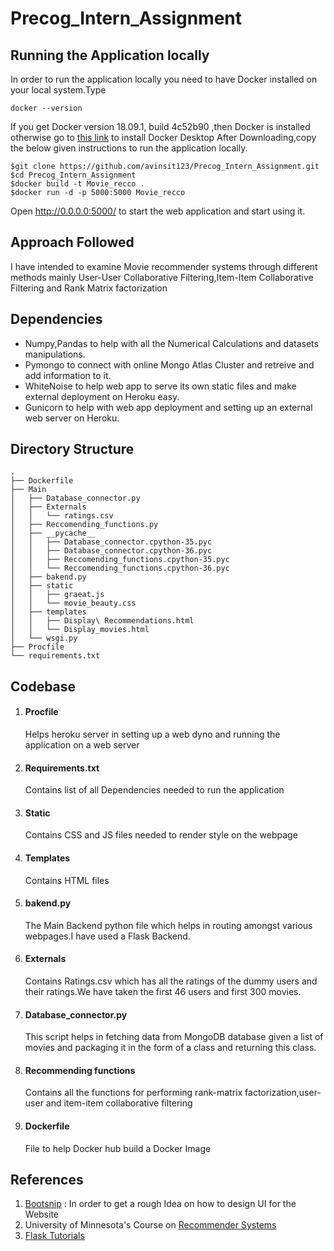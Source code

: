 # Precog_Intern_Assignment

## Running the Application locally
In order to run the application locally you need to have Docker installed on your local system.Type
```terminal
docker --version
```
If you get Docker version 18.09.1, build 4c52b90 ,then Docker is installed otherwise go to <a href="https://docs.docker.com/docker-for-mac/install/">this link</a> to install Docker Desktop
After Downloading,copy the below given instructions to run the application locally.
```terminal 
$git clone https://github.com/avinsit123/Precog_Intern_Assignment.git
$cd Precog_Intern_Assignment
$docker build -t Movie_recco .
$docker run -d -p 5000:5000 Movie_recco
```
Open http://0.0.0.0:5000/ to start the web application and start using it.

## Approach Followed
I have intended to examine Movie recommender systems through different methods mainly User-User Collaborative Filtering,Item-Item Collaborative Filtering and Rank Matrix factorization 

## Dependencies
<ul>
<li>Numpy,Pandas to help with all the Numerical Calculations and datasets manipulations.</li>
<li>Pymongo to connect with online Mongo Atlas Cluster and retreive and add information to it.</li>
<li>WhiteNoise to help web app to serve its own static files and make external deployment on Heroku easy.</li>
<li>Gunicorn to help with web app deployment and setting up an external web server on Heroku.</li>
</ul>

## Directory Structure

```terminal
.
├── Dockerfile
├── Main
│   ├── Database_connector.py
│   ├── Externals
│   │   └── ratings.csv
│   ├── Reccomending_functions.py
│   ├── __pycache__
│   │   ├── Database_connector.cpython-35.pyc
│   │   ├── Database_connector.cpython-36.pyc
│   │   ├── Reccomending_functions.cpython-35.pyc
│   │   └── Reccomending_functions.cpython-36.pyc
│   ├── bakend.py
│   ├── static
│   │   ├── graeat.js
│   │   └── movie_beauty.css
│   ├── templates
│   │   ├── Display\ Recommendations.html
│   │   └── Display_movies.html
│   └── wsgi.py
├── Procfile
└── requirements.txt

```
## Codebase
<ol>
  <li> <h4>Procfile</h4> Helps heroku server in setting up a web dyno and running the application on a web server</li>
  <li> <h4> Requirements.txt</h4> Contains list of all Dependencies needed to run the application</li>
  <li> <h4> Static </h4> Contains CSS and JS files needed to render style on the webpage</li>
  <li> <h4> Templates </h4> Contains HTML files </li>
  <li> <h4> bakend.py </h4> The Main Backend python file which helps in routing amongst various webpages.I have used a Flask Backend. </li>
  <li> <h4>Externals</h4>  Contains Ratings.csv which has all the ratings of the dummy users and their ratings.We have taken the first 46 users and first 300 movies.</li>
  <li> <h4>Database_connector.py</h4> This script helps in fetching data from MongoDB database given a list of movies and packaging it in the form of a class and returning this class.</li>
  <li> <h4>Recommending functions</h4> Contains all the functions for performing rank-matrix factorization,user-user and item-item collaborative filtering </li>
  <li><h4>Dockerfile</h4> File to help Docker hub build a Docker Image</li>
</ol>

## References 

<ol>
  <li> <a href="">Bootsnip</a> : In order to get a rough Idea on how to design UI for the Website</li>
  <li> University of Minnesota's Course on <a href="https://www.coursera.org/specializations/recommender-systems">Recommender Systems</a> </li>
  <li><a href="https://github.com/rmotr-curriculum/flask-heroku-example/blob/master/Procfile">Flask Tutorials</a> </li>
    
  </ol>
